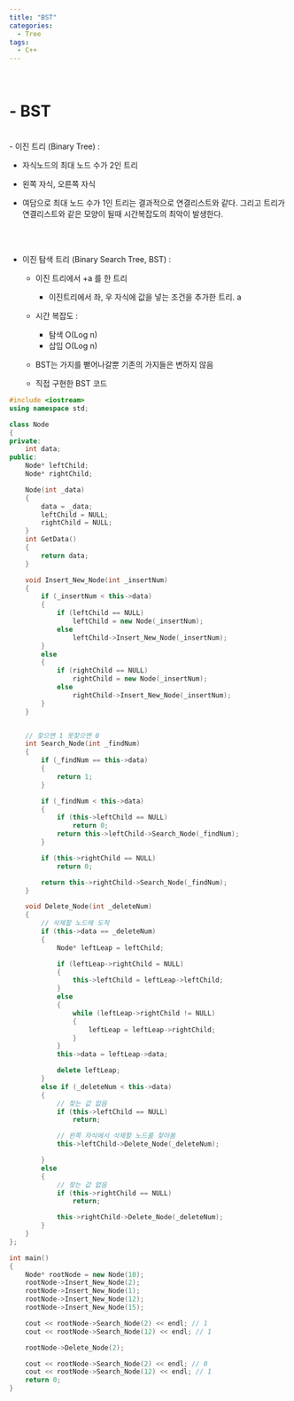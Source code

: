 ```yaml
---
title: "BST"
categories:
  - Tree
tags:
  - C++
---
```

<br>

<h1>
- BST
</h1>

<br>
- 이진 트리 (Binary Tree) : 
  
  - 자식노드의 최대 노드 수가 2인 트리
  
  - 왼쪽 자식, 오른쪽 자식
  
  * 여담으로 최대 노드 수가 1인 트리는 결과적으로 연결리스트와 같다.
     그리고 트리가 연결리스트와 같은 모양이 될때 시간복잡도의 최악이 발생한다. 
  
<br>
<br>

- 이진 탐색 트리 (Binary Search Tree, BST) :
  
  - 이진 트리에서 +a 를 한 트리
    - 이진트리에서 좌, 우 자식에 값을 넣는 조건을 추가한 트리.
a
  - 시간 복잡도 : 
    - 탐색 O(Log n)
    - 삽입 O(Log n)
  
  - BST는 가지를 뻗어나갈뿐 기존의 가지들은 변하지 않음
  
  - 직접 구현한 BST 코드

```cpp
#include <iostream>
using namespace std;

class Node
{
private:
	int data;
public:
	Node* leftChild;
	Node* rightChild;

	Node(int _data)
	{
		data = _data;
		leftChild = NULL;
		rightChild = NULL;
	}
	int GetData()
	{
		return data;
	}

	void Insert_New_Node(int _insertNum)
	{
		if (_insertNum < this->data)
		{
			if (leftChild == NULL)
				leftChild = new Node(_insertNum);
			else
				leftChild->Insert_New_Node(_insertNum);
		}
		else
		{
			if (rightChild == NULL)
				rightChild = new Node(_insertNum);
			else
				rightChild->Insert_New_Node(_insertNum);
		}
	}


	// 찾으면 1 못찾으면 0
	int Search_Node(int _findNum)
	{
		if (_findNum == this->data)
		{
			return 1;
		}

		if (_findNum < this->data)
		{
			if (this->leftChild == NULL)
				return 0;
			return this->leftChild->Search_Node(_findNum);
		}

		if (this->rightChild == NULL)
			return 0;

		return this->rightChild->Search_Node(_findNum);
	}

	void Delete_Node(int _deleteNum)
	{
		// 삭제할 노드에 도착
		if (this->data == _deleteNum)
		{
			Node* leftLeap = leftChild;

			if (leftLeap->rightChild = NULL)
			{
				this->leftChild = leftLeap->leftChild;
			}
			else
			{
				while (leftLeap->rightChild != NULL)
				{
					leftLeap = leftLeap->rightChild;
				}
			}
			this->data = leftLeap->data;

			delete leftLeap;
		}
		else if (_deleteNum < this->data)
		{
			// 찾는 값 없음
			if (this->leftChild == NULL)
				return;

			// 왼쪽 자식에서 삭제할 노드를 찾아봄
			this->leftChild->Delete_Node(_deleteNum);

		}
		else
		{
			// 찾는 값 없음
			if (this->rightChild == NULL)
				return;

			this->rightChild->Delete_Node(_deleteNum);
		}
	}
};

int main()
{
	Node* rootNode = new Node(10);
	rootNode->Insert_New_Node(2);
	rootNode->Insert_New_Node(1);
	rootNode->Insert_New_Node(12);
	rootNode->Insert_New_Node(15);

	cout << rootNode->Search_Node(2) << endl; // 1
	cout << rootNode->Search_Node(12) << endl; // 1

	rootNode->Delete_Node(2);

	cout << rootNode->Search_Node(2) << endl; // 0
	cout << rootNode->Search_Node(12) << endl; // 1
	return 0;
}




```
